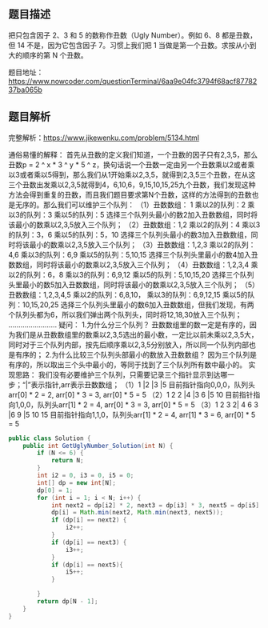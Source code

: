 ## 题目描述

把只包含因子 2、3 和 5 的数称作丑数（Ugly Number）。例如 6、8 都是丑数，但 14 不是，因为它包含因子 7。习惯上我们把 1 当做是第一个丑数。求按从小到大的顺序的第 N 个丑数。

题目地址：https://www.nowcoder.com/questionTerminal/6aa9e04fc3794f68acf8778237ba065b

## 题目解析
完整解析：https://www.jikewenku.com/problem/5134.html

通俗易懂的解释：
首先从丑数的定义我们知道，一个丑数的因子只有2,3,5，那么丑数p = 2 ^ x * 3 ^ y * 5 ^ z，换句话说一个丑数一定由另一个丑数乘以2或者乘以3或者乘以5得到，那么我们从1开始乘以2,3,5，就得到2,3,5三个丑数，在从这三个丑数出发乘以2,3,5就得到4，6,10,6，9,15,10,15,25九个丑数，我们发现这种方法会得到重复的丑数，而且我们题目要求第N个丑数，这样的方法得到的丑数也是无序的。那么我们可以维护三个队列：
（1）丑数数组： 1
乘以2的队列：2
乘以3的队列：3
乘以5的队列：5
选择三个队列头最小的数2加入丑数数组，同时将该最小的数乘以2,3,5放入三个队列；
（2）丑数数组：1,2
乘以2的队列：4
乘以3的队列：3，6
乘以5的队列：5，10
选择三个队列头最小的数3加入丑数数组，同时将该最小的数乘以2,3,5放入三个队列；
（3）丑数数组：1,2,3
乘以2的队列：4,6
乘以3的队列：6,9
乘以5的队列：5,10,15
选择三个队列头里最小的数4加入丑数数组，同时将该最小的数乘以2,3,5放入三个队列；
（4）丑数数组：1,2,3,4
乘以2的队列：6，8
乘以3的队列：6,9,12
乘以5的队列：5,10,15,20
选择三个队列头里最小的数5加入丑数数组，同时将该最小的数乘以2,3,5放入三个队列；
（5）丑数数组：1,2,3,4,5
乘以2的队列：6,8,10，
乘以3的队列：6,9,12,15
乘以5的队列：10,15,20,25
选择三个队列头里最小的数6加入丑数数组，但我们发现，有两个队列头都为6，所以我们弹出两个队列头，同时将12,18,30放入三个队列；
……………………
疑问：
1.为什么分三个队列？
丑数数组里的数一定是有序的，因为我们是从丑数数组里的数乘以2,3,5选出的最小数，一定比以前未乘以2,3,5大，同时对于三个队列内部，按先后顺序乘以2,3,5分别放入，所以同一个队列内部也是有序的；
2.为什么比较三个队列头部最小的数放入丑数数组？
因为三个队列是有序的，所以取出三个头中最小的，等同于找到了三个队列所有数中最小的。
实现思路：
我们没有必要维护三个队列，只需要记录三个指针显示到达哪一步；“|”表示指针,arr表示丑数数组；
（1）1
|2
|3
|5
目前指针指向0,0,0，队列头arr[0] * 2 = 2,  arr[0] * 3 = 3,  arr[0] * 5 = 5
（2）1 2
2 |4
|3 6
|5 10
目前指针指向1,0,0，队列头arr[1] * 2 = 4,  arr[0] * 3 = 3, arr[0] * 5 = 5
（3）1 2 3
2| 4 6
3 |6 9
|5 10 15
目前指针指向1,1,0，队列头arr[1] * 2 = 4,  arr[1] * 3 = 6, arr[0] * 5 = 5

```java
public class Solution {
    public int GetUglyNumber_Solution(int N) {
        if (N <= 6) {
            return N;
        }
        int i2 = 0, i3 = 0, i5 = 0;
        int[] dp = new int[N];
        dp[0] = 1;
        for (int i = 1; i < N; i++) {
            int next2 = dp[i2] * 2, next3 = dp[i3] * 3, next5 = dp[i5] * 5;
            dp[i] = Math.min(next2, Math.min(next3, next5));
            if (dp[i] == next2) {
                i2++;
            }
            if (dp[i] == next3) {
                i3++;
            }
            if (dp[i] == next5){
                i5++;
            }

        }
        return dp[N - 1];
    }
}
```
